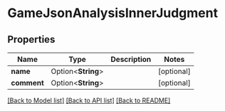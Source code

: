 # GameJsonAnalysisInnerJudgment

## Properties

Name | Type | Description | Notes
------------ | ------------- | ------------- | -------------
**name** | Option<**String**> |  | [optional]
**comment** | Option<**String**> |  | [optional]

[[Back to Model list]](../README.md#documentation-for-models) [[Back to API list]](../README.md#documentation-for-api-endpoints) [[Back to README]](../README.md)


